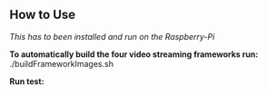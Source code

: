 ## How to Use

*This has to been installed and run on the Raspberry-Pi*

**To automatically build the four video streaming frameworks run:**
./buildFrameworkImages.sh

**Run test:**

